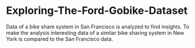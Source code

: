 # Exploring-The-Ford-Gobike-Dataset
Data of a bike share system in San Francisco is analyzed to find insights. To make the analysis interesting data of a similar bike sharing system in New York is compared to the San Francisco data.
